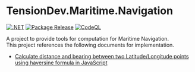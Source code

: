 # TensionDev.Maritime.Navigation

[![.NET](https://github.com/TensionDev/Navigation/actions/workflows/dotnet.yml/badge.svg)](https://github.com/TensionDev/Navigation/actions/workflows/dotnet.yml)
[![Package Release](https://github.com/TensionDev/Navigation/actions/workflows/package-release.yml/badge.svg)](https://github.com/TensionDev/Navigation/actions/workflows/package-release.yml)
[![CodeQL](https://github.com/TensionDev/Navigation/actions/workflows/codeql-analysis.yml/badge.svg)](https://github.com/TensionDev/Navigation/actions/workflows/codeql-analysis.yml)

A project to provide tools for computation for Maritime Navigation.  
This project references the following documents for implementation.  
- [Calculate distance and bearing between two Latitude/Longitude points using haversine formula in JavaScript](https://www.movable-type.co.uk/scripts/latlong.html)


